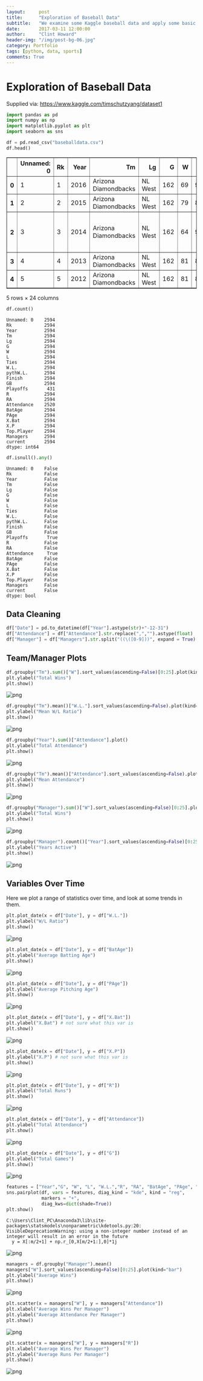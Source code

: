 ```yaml
---
layout:     post
title:      "Exploration of Baseball Data"
subtitle:   "We examine some Kaggle baseball data and apply some basic visualisation techniques to examine the relationship between certain metrics."
date:       2017-03-11 12:00:00
author:     "Clint Howard"
header-img: "/img/post-bg-06.jpg"
category: Portfolio
tags: [python, data, sports]
comments: True
---
```





# Exploration of Baseball Data
Supplied via: https://www.kaggle.com/timschutzyang/dataset1


```python
import pandas as pd
import numpy as np
import matplotlib.pyplot as plt
import seaborn as sns
```


```python
df = pd.read_csv("baseballdata.csv")
df.head()
```




<div>
<table border="1" class="dataframe">
  <thead>
    <tr style="text-align: right;">
      <th></th>
      <th>Unnamed: 0</th>
      <th>Rk</th>
      <th>Year</th>
      <th>Tm</th>
      <th>Lg</th>
      <th>G</th>
      <th>W</th>
      <th>L</th>
      <th>Ties</th>
      <th>W.L.</th>
      <th>...</th>
      <th>R</th>
      <th>RA</th>
      <th>Attendance</th>
      <th>BatAge</th>
      <th>PAge</th>
      <th>X.Bat</th>
      <th>X.P</th>
      <th>Top.Player</th>
      <th>Managers</th>
      <th>current</th>
    </tr>
  </thead>
  <tbody>
    <tr>
      <th>0</th>
      <td>1</td>
      <td>1</td>
      <td>2016</td>
      <td>Arizona Diamondbacks</td>
      <td>NL West</td>
      <td>162</td>
      <td>69</td>
      <td>93</td>
      <td>0</td>
      <td>0.426</td>
      <td>...</td>
      <td>752</td>
      <td>890</td>
      <td>2,036,216</td>
      <td>26.7</td>
      <td>26.4</td>
      <td>50</td>
      <td>29</td>
      <td>J.Segura (5.7)</td>
      <td>C.Hale (69-93)</td>
      <td>Arizona Diamondbacks</td>
    </tr>
    <tr>
      <th>1</th>
      <td>2</td>
      <td>2</td>
      <td>2015</td>
      <td>Arizona Diamondbacks</td>
      <td>NL West</td>
      <td>162</td>
      <td>79</td>
      <td>83</td>
      <td>0</td>
      <td>0.488</td>
      <td>...</td>
      <td>720</td>
      <td>713</td>
      <td>2,080,145</td>
      <td>26.6</td>
      <td>27.1</td>
      <td>50</td>
      <td>27</td>
      <td>P.Goldschmidt (8.8)</td>
      <td>C.Hale (79-83)</td>
      <td>Arizona Diamondbacks</td>
    </tr>
    <tr>
      <th>2</th>
      <td>3</td>
      <td>3</td>
      <td>2014</td>
      <td>Arizona Diamondbacks</td>
      <td>NL West</td>
      <td>162</td>
      <td>64</td>
      <td>98</td>
      <td>0</td>
      <td>0.395</td>
      <td>...</td>
      <td>615</td>
      <td>742</td>
      <td>2,073,730</td>
      <td>27.6</td>
      <td>28.0</td>
      <td>52</td>
      <td>25</td>
      <td>P.Goldschmidt (4.5)</td>
      <td>K.Gibson (63-96) and A.Trammell (1-2)</td>
      <td>Arizona Diamondbacks</td>
    </tr>
    <tr>
      <th>3</th>
      <td>4</td>
      <td>4</td>
      <td>2013</td>
      <td>Arizona Diamondbacks</td>
      <td>NL West</td>
      <td>162</td>
      <td>81</td>
      <td>81</td>
      <td>0</td>
      <td>0.500</td>
      <td>...</td>
      <td>685</td>
      <td>695</td>
      <td>2,134,895</td>
      <td>28.1</td>
      <td>27.6</td>
      <td>44</td>
      <td>23</td>
      <td>P.Goldschmidt (7.1)</td>
      <td>K.Gibson (81-81)</td>
      <td>Arizona Diamondbacks</td>
    </tr>
    <tr>
      <th>4</th>
      <td>5</td>
      <td>5</td>
      <td>2012</td>
      <td>Arizona Diamondbacks</td>
      <td>NL West</td>
      <td>162</td>
      <td>81</td>
      <td>81</td>
      <td>0</td>
      <td>0.500</td>
      <td>...</td>
      <td>734</td>
      <td>688</td>
      <td>2,177,617</td>
      <td>28.3</td>
      <td>27.4</td>
      <td>48</td>
      <td>23</td>
      <td>A.Hill (5.0)</td>
      <td>K.Gibson (81-81)</td>
      <td>Arizona Diamondbacks</td>
    </tr>
  </tbody>
</table>
<p>5 rows × 24 columns</p>
</div>




```python
df.count()
```




    Unnamed: 0    2594
    Rk            2594
    Year          2594
    Tm            2594
    Lg            2594
    G             2594
    W             2594
    L             2594
    Ties          2594
    W.L.          2594
    pythW.L.      2594
    Finish        2594
    GB            2594
    Playoffs       431
    R             2594
    RA            2594
    Attendance    2520
    BatAge        2594
    PAge          2594
    X.Bat         2594
    X.P           2594
    Top.Player    2594
    Managers      2594
    current       2594
    dtype: int64




```python
df.isnull().any()
```




    Unnamed: 0    False
    Rk            False
    Year          False
    Tm            False
    Lg            False
    G             False
    W             False
    L             False
    Ties          False
    W.L.          False
    pythW.L.      False
    Finish        False
    GB            False
    Playoffs       True
    R             False
    RA            False
    Attendance     True
    BatAge        False
    PAge          False
    X.Bat         False
    X.P           False
    Top.Player    False
    Managers      False
    current       False
    dtype: bool



## Data Cleaning


```python
df["Date"] = pd.to_datetime(df["Year"].astype(str)+"-12-31")
df["Attendance"] = df["Attendance"].str.replace(",","").astype(float)
df["Manager"] = df["Managers"].str.split("((\([0-9]))", expand = True)[0]
```

## Team/Manager Plots


```python
df.groupby("Tm").sum()["W"].sort_values(ascending=False)[0:25].plot(kind="bar")
plt.ylabel("Total Wins")
plt.show()
```


![png](/img/baseball_8_0.png)



```python
df.groupby("Tm").mean()["W.L."].sort_values(ascending=False).plot(kind="bar")
plt.ylabel("Mean W/L Ratio")
plt.show()
```


![png](/img/baseball_9_0.png)



```python
df.groupby("Year").sum()["Attendance"].plot()
plt.ylabel("Total Attendance")
plt.show()
```


![png](/img/baseball_10_0.png)



```python
df.groupby("Tm").mean()["Attendance"].sort_values(ascending=False).plot(kind="bar")
plt.ylabel("Mean Attendance")
plt.show()
```


![png](/img/baseball_11_0.png)



```python
df.groupby("Manager").sum()["W"].sort_values(ascending=False)[0:25].plot(kind="bar")
plt.ylabel("Total Wins")
plt.show()
```


![png](/img/baseball_12_0.png)



```python
df.groupby("Manager").count()["Year"].sort_values(ascending=False)[0:25].plot(kind="bar")
plt.ylabel("Years Active")
plt.show()
```


![png](/img/baseball_13_0.png)


## Variables Over Time
Here we plot a range of statistics over time, and look at some trends in them. 


```python
plt.plot_date(x = df["Date"], y = df["W.L."])
plt.ylabel("W/L Ratio")
plt.show()
```


![png](/img/baseball_15_0.png)



```python
plt.plot_date(x = df["Date"], y = df["BatAge"])
plt.ylabel("Average Batting Age")
plt.show()

```


![png](/img/baseball_16_0.png)



```python
plt.plot_date(x = df["Date"], y = df["PAge"])
plt.ylabel("Average Pitching Age")
plt.show()
```


![png](/img/baseball_17_0.png)



```python
plt.plot_date(x = df["Date"], y = df["X.Bat"])
plt.ylabel("X.Bat") # not sure what this var is
plt.show()
```


![png](/img/baseball_18_0.png)



```python
plt.plot_date(x = df["Date"], y = df["X.P"])
plt.ylabel("X.P") # not sure what this var is
plt.show()
```


![png](/img/baseball_19_0.png)



```python
plt.plot_date(x = df["Date"], y = df["R"])
plt.ylabel("Total Runs")
plt.show()
```


![png](/img/baseball_20_0.png)



```python
plt.plot_date(x = df["Date"], y = df["Attendance"])
plt.ylabel("Total Attendance")
plt.show()
```


![png](/img/baseball_21_0.png)



```python
plt.plot_date(x = df["Date"], y = df["G"])
plt.ylabel("Total Games")
plt.show()
```


![png](/img/baseball_22_0.png)



```python
features = ["Year","G", "W", "L", "W.L.","R", "RA", "BatAge", "PAge", "X.P"]
sns.pairplot(df, vars = features, diag_kind = "kde", kind = "reg",
             markers = "+",
             diag_kws=dict(shade=True))
plt.show()
```

    C:\Users\Clint_PC\Anaconda3\lib\site-packages\statsmodels\nonparametric\kdetools.py:20: VisibleDeprecationWarning: using a non-integer number instead of an integer will result in an error in the future
      y = X[:m/2+1] + np.r_[0,X[m/2+1:],0]*1j
    


![png](/img/baseball_23_1.png)



```python
managers = df.groupby("Manager").mean()
managers["W"].sort_values(ascending=False)[0:25].plot(kind="bar")
plt.ylabel("Average Wins")
plt.show()
```


![png](/img/baseball_24_0.png)



```python
plt.scatter(x = managers["W"], y = managers["Attendance"])
plt.xlabel("Average Wins Per Manager")
plt.ylabel("Average Attendance Per Manager")
plt.show()
```


![png](/img/baseball_25_0.png)



```python
plt.scatter(x = managers["W"], y = managers["R"])
plt.xlabel("Average Wins Per Manager")
plt.ylabel("Average Runs Per Manager")
plt.show()
```


![png](/img/baseball_26_0.png)

